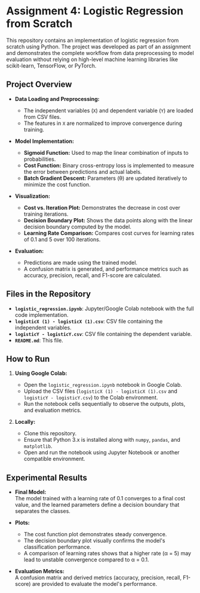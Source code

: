 # Assignment 4: Logistic Regression from Scratch

This repository contains an implementation of logistic regression from scratch using Python. The project was developed as part of an assignment and demonstrates the complete workflow from data preprocessing to model evaluation without relying on high-level machine learning libraries like scikit-learn, TensorFlow, or PyTorch.

## Project Overview

- **Data Loading and Preprocessing:**
  - The independent variables (`X`) and dependent variable (`Y`) are loaded from CSV files.
  - The features in `X` are normalized to improve convergence during training.

- **Model Implementation:**
  - **Sigmoid Function:** Used to map the linear combination of inputs to probabilities.
  - **Cost Function:** Binary cross-entropy loss is implemented to measure the error between predictions and actual labels.
  - **Batch Gradient Descent:** Parameters (θ) are updated iteratively to minimize the cost function.

- **Visualization:**
  - **Cost vs. Iteration Plot:** Demonstrates the decrease in cost over training iterations.
  - **Decision Boundary Plot:** Shows the data points along with the linear decision boundary computed by the model.
  - **Learning Rate Comparison:** Compares cost curves for learning rates of 0.1 and 5 over 100 iterations.

- **Evaluation:**
  - Predictions are made using the trained model.
  - A confusion matrix is generated, and performance metrics such as accuracy, precision, recall, and F1-score are calculated.

## Files in the Repository

- **`logistic_regression.ipynb`**: Jupyter/Google Colab notebook with the full code implementation.
- **`logisticX (1) - logisticX (1).csv`**: CSV file containing the independent variables.
- **`logisticY - logisticY.csv`**: CSV file containing the dependent variable.
- **`README.md`**: This file.

## How to Run

1. **Using Google Colab:**
   - Open the `logistic_regression.ipynb` notebook in Google Colab.
   - Upload the CSV files (`logisticX (1) - logisticX (1).csv` and `logisticY - logisticY.csv`) to the Colab environment.
   - Run the notebook cells sequentially to observe the outputs, plots, and evaluation metrics.

2. **Locally:**
   - Clone this repository.
   - Ensure that Python 3.x is installed along with `numpy`, `pandas`, and `matplotlib`.
   - Open and run the notebook using Jupyter Notebook or another compatible environment.

## Experimental Results

- **Final Model:**  
  The model trained with a learning rate of 0.1 converges to a final cost value, and the learned parameters define a decision boundary that separates the classes.

- **Plots:**
  - The cost function plot demonstrates steady convergence.
  - The decision boundary plot visually confirms the model's classification performance.
  - A comparison of learning rates shows that a higher rate (α = 5) may lead to unstable convergence compared to α = 0.1.

- **Evaluation Metrics:**  
  A confusion matrix and derived metrics (accuracy, precision, recall, F1-score) are provided to evaluate the model's performance.

